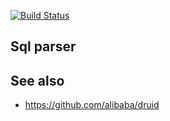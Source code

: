 [![Build Status](https://travis-ci.org/huntlabs/hunt-sql.svg?branch=master)](https://travis-ci.org/huntlabs/hunt-sql)

## Sql parser


## See also

- https://github.com/alibaba/druid